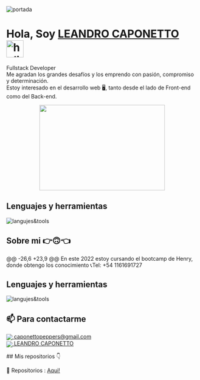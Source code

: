 ![portada](https://i.pinimg.com/originals/2f/f4/28/2ff428006f3ade5f10beac69372062ab.gif)
# **Hola, Soy [LEANDRO CAPONETTO](https://www.linkedin.com/in/leandro-caponetto-developer/)** <img width="45" src="https://user-images.githubusercontent.com/76783198/182454378-115c3a2e-50cc-490e-85f0-fbdfab7f36ba.gif" alt="holis">
Fullstack Developer<br>
Me agradan los grandes desafíos y los emprendo con pasión, compromiso y determinación.<br>
Estoy interesado en el desarrollo web 🖥️, tanto desde el lado de Front-end como del Back-end.<br>
<div align="center" >
      <img align="center" src="https://user-images.githubusercontent.com/76783198/182483558-499ad227-69c3-4323-b4f5-abab4942dade.gif" width="330" height="225"  />
</div> 

## Lenguajes y herramientas
![langujes&tools](https://user-images.githubusercontent.com/76783198/182465347-06d45139-1931-4a88-b81a-a6861070c02a.svg)

## Sobre mi 👉🙃👈

<p>
@@ -26,6 +23,9 @@ En este 2022 estoy cursando el bootcamp de Henry, donde obtengo los conocimiento
📞Tel: +54 1161691727
<p/>

## Lenguajes y herramientas
![langujes&tools](https://user-images.githubusercontent.com/76783198/182465347-06d45139-1931-4a88-b81a-a6861070c02a.svg)


## 📫 Para contactarme 

<p>
    <a href="https://caponettopeppers@gmail.com">
      <img align="center" src="https://user-images.githubusercontent.com/76783198/182482940-c4a2a044-de93-4450-b354-9628cbb175c9.svg"/>
      caponettopeppers@gmail.com
    </a>    
    <br>
    <a href="https://www.linkedin.com/in/leandro-caponetto-developer/">
      <img align="center" src="https://user-images.githubusercontent.com/76783198/182481396-19c89e94-f3ba-4e33-9df4-f5b7a094cf8f.svg"/>
      LEANDRO CAPONETTO
    </a>
<p/>
## Mis repositorios 👇
<p>
📂 Repositorios : <a href="[https://github.com/Leandro-Caponetto?tab=repositories" about="_blank">Aqui!<a/>
<p/>
